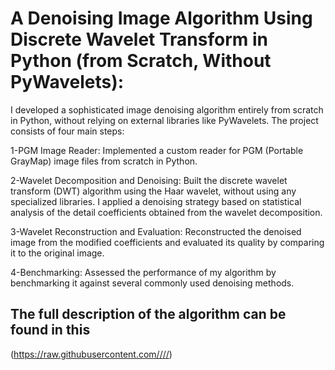 # A Denoising Image Algorithm Using Discrete Wavelet Transform in Python (from Scratch, Without PyWavelets):

I developed a sophisticated image denoising algorithm entirely from scratch in Python, without relying on external libraries like PyWavelets. The project consists of four main steps:

1-PGM Image Reader: Implemented a custom reader for PGM (Portable GrayMap) image files from scratch in Python.

2-Wavelet Decomposition and Denoising: Built the discrete wavelet transform (DWT) algorithm using the Haar wavelet, without using any specialized libraries. I applied a denoising strategy based on statistical analysis of the detail coefficients obtained from the wavelet decomposition.

3-Wavelet Reconstruction and Evaluation: Reconstructed the denoised image from the modified coefficients and evaluated its quality by comparing it to the original image.

4-Benchmarking: Assessed the performance of my algorithm by benchmarking it against several commonly used denoising methods.

## The full description of the algorithm can be found in this 
([https://raw.githubusercontent.com/<username>/<repo>/<branch>/<path-to-pdf>](https://github.com/ehsan-honarbakhsh/Denoising-Algorithm-using-Wavelet-Decomposition-and-Reconstruction/blob/main/Docs/Denoising%20Algorithm.pdf))
